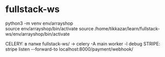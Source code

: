 # fullstack-ws

python3 -m venv env/arrayshop  
source env/arrayshop/bin/activate
source /home/tikkazar/learn/fullstack-ws/env/arrayshop/bin/activate


CELERY:  в папке fullstack-ws/ -> celery -A main worker -l debug
STRIPE:  stripe listen --forward-to localhost:8000/payment/webhook/